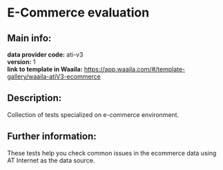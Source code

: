 # E-Commerce evaluation  
## Main info:  
**data provider code:** ati-v3  
**version:** 1  
**link to template in Waaila:** https://app.waaila.com/#/template-gallery/waaila-atiV3-ecommerce  
## Description:  
Collection of tests specialized on e-commerce environment.  
## Further information:  
These tests help you check common issues in the ecommerce data using AT Internet as the data source.
